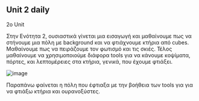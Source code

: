 ## Unit 2 daily
2ο  Unit

Στην Ενότητα 2, ουσιαστικά γίνεται μια εισαγωγή και μαθαίνουμε πως να στήνουμε μια πόλη με background και να φτιάχνουμε κτήρια από cubes. Μαθαίνουμε πως να πειράζουμε τον φωτισμό και τις σκιές. Τέλος μαθαίνουμε να χρησιμοποιούμε διάφορα tools για να κάνουμε κοψίματα, πόρτες, και λεπτομέρειες στα κτήρια, γενικά, που έχουμε φτιάξει.


![image](https://user-images.githubusercontent.com/46854165/227634005-456c3f50-c9cc-49a9-946f-0a4bdf4ba605.png)


Παραπάνω φαίνεται η πόλη που έφτιαξα με την βοήθεια των tools για για να φτιάξω κτήρια και ουρανοξύστες.
